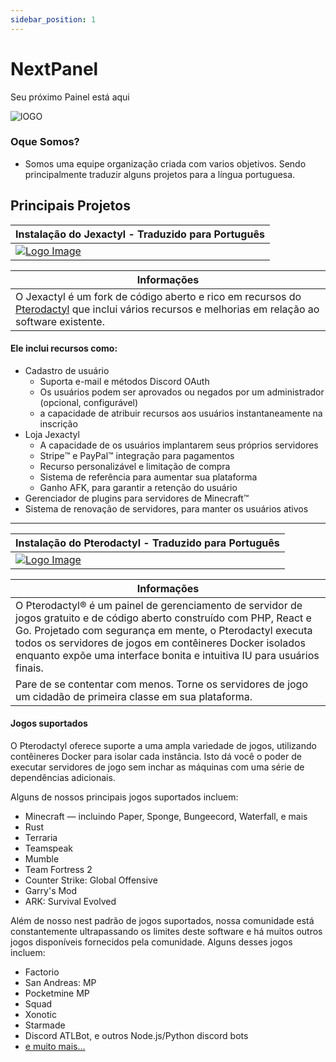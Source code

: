 ```yaml
---
sidebar_position: 1
---
```


# NextPanel

Seu próximo Painel está aqui

![lOGO](https://raw.githubusercontent.com/Next-Panel/.github/main/profile/gif/baner.gif)

### Oque Somos?
- Somos uma equipe organização criada com varios objetivos. Sendo principalmente traduzir alguns projetos para a língua portuguesa.


## Principais Projetos


| Instalação do Jexactyl - Traduzido para Português |
|--------------------------------------------------------------------------------------------------------------------------------------------------|
|[![Logo Image](https://raw.githubusercontent.com/Next-Panel/.github/main/profile/image/jexactyl-banner.jpeg)](https://nextpanel.com.br//docs/category/Jexactyl)|

| Informações |
|-------------------------------------|
| O Jexactyl é um fork de código aberto e rico em recursos do [Pterodactyl](https://pterodactyl.io) que inclui vários recursos e melhorias em relação ao software existente.|

#### Ele inclui recursos como:
- Cadastro de usuário
   - Suporta e-mail e métodos Discord OAuth
   - Os usuários podem ser aprovados ou negados por um administrador (opcional, configurável)
   - a capacidade de atribuir recursos aos usuários instantaneamente na inscrição
- Loja Jexactyl
   - A capacidade de os usuários implantarem seus próprios servidores
   - Stripe:tm: e PayPal:tm: integração para pagamentos
   - Recurso personalizável e limitação de compra
   - Sistema de referência para aumentar sua plataforma
   - Ganho AFK, para garantir a retenção do usuário
- Gerenciador de plugins para servidores  de Minecraft:tm: 
- Sistema de renovação de servidores, para manter os usuários ativos


***

| Instalação do Pterodactyl - Traduzido para Português |
|--------------------------------------------------------------------------------------------------|
|[![Logo Image](https://cdn.pterodactyl.io/logos/new/pterodactyl_logo.png)](https://nextpanel.com.br//docs/category/pterodactyl)|

| Informações |
|-------------------------------------|
|O Pterodactyl® é um painel de gerenciamento de servidor de jogos gratuito e de código aberto construído com PHP, React e Go. Projetado com segurança em mente, o Pterodactyl executa todos os servidores de jogos em contêineres Docker isolados enquanto expõe uma interface bonita e intuitiva IU para usuários finais.|
|Pare de se contentar com menos. Torne os servidores de jogo um cidadão de primeira classe em sua plataforma.|

#### Jogos suportados

O Pterodactyl oferece suporte a uma ampla variedade de jogos, utilizando contêineres Docker para isolar cada instância. Isto dá
você o poder de executar servidores de jogo sem inchar as máquinas com uma série de dependências adicionais.

Alguns de nossos principais jogos suportados incluem:

* Minecraft — incluindo Paper, Sponge, Bungeecord, Waterfall, e mais
* Rust
* Terraria
* Teamspeak
* Mumble
* Team Fortress 2
* Counter Strike: Global Offensive
* Garry's Mod
* ARK: Survival Evolved

Além de nosso nest padrão de jogos suportados, nossa comunidade está constantemente ultrapassando os limites deste software
e há muitos outros jogos disponíveis fornecidos pela comunidade. Alguns desses jogos incluem:

* Factorio
* San Andreas: MP
* Pocketmine MP
* Squad
* Xonotic
* Starmade
* Discord ATLBot, e outros Node.js/Python discord bots
* [e muito mais...](https://github.com/parkervcp/eggs)
